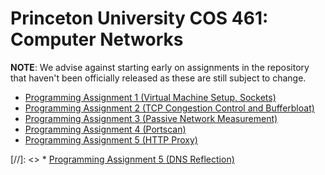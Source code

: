 # Princeton University COS 461: Computer Networks

**NOTE**: We advise against starting early on assignments in the repository
that haven't been officially released as these are still subject to change.

* [Programming Assignment 1 (Virtual Machine Setup, Sockets)](https://github.com/djlin/COS461-Public/tree/master/assignments/assignment1)
* [Programming Assignment 2 (TCP Congestion Control and Bufferbloat)](https://github.com/djlin/COS461-Public/tree/master/assignments/assignment2)
* [Programming Assignment 3 (Passive Network Measurement)](https://github.com/djlin/COS461-Public/tree/master/assignments/assignment3)
* [Programming Assignment 4 (Portscan)](https://github.com/djliin/COS461-Public/tree/master/assignments/assignment4)
* [Programming Assignment 5 (HTTP Proxy)](https://github.com/djlin/COS461-Public/tree/master/assignments/assignment5)

[//]: <> * [Programming Assignment 5 (DNS Reflection)](https://github.com/djlin/COS461-Public/tree/master/assignments/assignment5)
